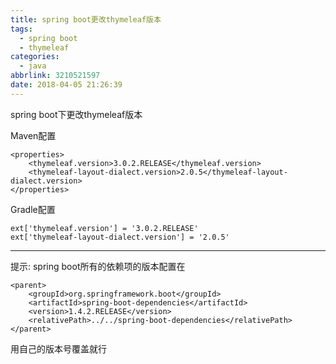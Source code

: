 ```yaml
---
title: spring boot更改thymeleaf版本
tags:
  - spring boot
  - thymeleaf
categories:
  - java
abbrlink: 3210521597
date: 2018-04-05 21:26:39
---
```

spring boot下更改thymeleaf版本

<!-- more -->
Maven配置
```
<properties>
    <thymeleaf.version>3.0.2.RELEASE</thymeleaf.version>
    <thymeleaf-layout-dialect.version>2.0.5</thymeleaf-layout-dialect.version>
</properties>
```
Gradle配置
```
ext['thymeleaf.version'] = '3.0.2.RELEASE'
ext['thymeleaf-layout-dialect.version'] = '2.0.5'
```
---

提示: spring boot所有的依赖项的版本配置在
```
<parent>
	<groupId>org.springframework.boot</groupId>
	<artifactId>spring-boot-dependencies</artifactId>
	<version>1.4.2.RELEASE</version>
	<relativePath>../../spring-boot-dependencies</relativePath>
</parent>
```
用自己的版本号覆盖就行